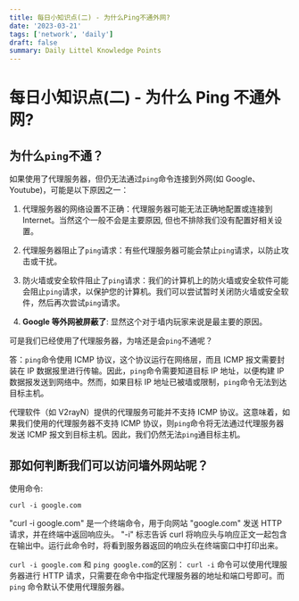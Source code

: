 ```yaml
---
title: 每日小知识点(二) - 为什么Ping不通外网?
date: '2023-03-21'
tags: ['network', 'daily']
draft: false
summary: Daily Littel Knowledge Points
---
```


# 每日小知识点(二) - 为什么 Ping 不通外网?

## 为什么`ping`不通？

如果使用了代理服务器，但仍无法通过`ping`命令连接到外网(如 Google、Youtube)，可能是以下原因之一：

1. 代理服务器的网络设置不正确：代理服务器可能无法正确地配置或连接到 Internet。当然这个一般不会是主要原因, 但也不排除我们没有配置好相关设置。

2. 代理服务器阻止了`ping`请求：有些代理服务器可能会禁止`ping`请求，以防止攻击或干扰。

3. 防火墙或安全软件阻止了`ping`请求：我们的计算机上的防火墙或安全软件可能会阻止`ping`请求，以保护您的计算机。我们可以尝试暂时关闭防火墙或安全软件，然后再次尝试`ping`请求。

4. **Google 等外网被屏蔽了**: 显然这个对于墙内玩家来说是最主要的原因。

可是我们已经使用了代理服务器，为啥还是会`ping`不通呢？

答：`ping`命令使用 ICMP 协议，这个协议运行在网络层，而且 ICMP 报文需要封装在 IP 数据报里进行传输。因此，`ping`命令需要知道目标 IP 地址，以便构建 IP 数据报发送到网络中。然而，如果目标 IP 地址已被墙或限制，`ping`命令无法到达目标主机。

代理软件（如 V2rayN）提供的代理服务可能并不支持 ICMP 协议。这意味着，如果我们使用的代理服务器不支持 ICMP 协议，则`ping`命令将无法通过代理服务器发送 ICMP 报文到目标主机。因此，我们仍然无法`ping`通目标主机。

## 那如何判断我们可以访问墙外网站呢？

使用命令:

```shell
curl -i google.com
```

"curl -i google.com" 是一个终端命令，用于向网站 "google.com" 发送 HTTP 请求，并在终端中返回响应头。 "-i" 标志告诉 curl 将响应头与响应正文一起包含在输出中。运行此命令时，将看到服务器返回的响应头在终端窗口中打印出来。

`curl -i google.com` 和 `ping google.com`的区别：
`curl -i` 命令可以使用代理服务器进行 HTTP 请求，只需要在命令中指定代理服务器的地址和端口号即可。而`ping` 命令默认不使用代理服务器。
